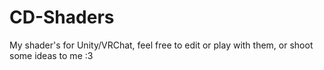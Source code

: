 # CD-Shaders
My shader's for Unity/VRChat, feel free to edit or play with them, or shoot some ideas to me :3
